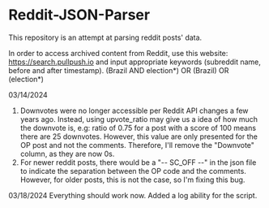 # Reddit-JSON-Parser
This repository is an attempt at parsing reddit posts' data.

In order to access archived content from Reddit, use this website: https://search.pullpush.io
and input appropriate keywords (subreddit name, before and after timestamp).
(Brazil AND election*) OR (Brazil) OR (election*)

03/14/2024
1. Downvotes were no longer accessible per Reddit API changes a few years ago. Instead, using upvote_ratio may give us a idea of how much the downvote is, e.g: ratio of 0.75 for a post with a score of 100 means there are 25 downvotes. However, this value are only presented for the OP post and not the comments. 
Therefore, I'll remove the "Downvote" column, as they are now 0s.
2. For newer reddit posts, there would be a "-- SC_OFF --" in the json file to indicate the separation between the OP code and the comments. However, for older posts, this is not the case, so I'm fixing this bug.

03/18/2024 
Everything should work now. Added a log ability for the script.
